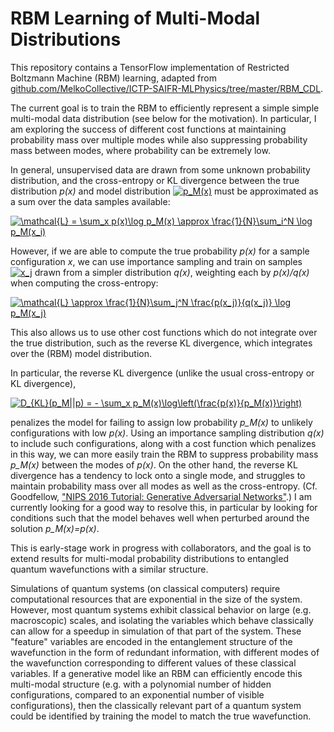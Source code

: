 # RBM Learning of Multi-Modal Distributions

This repository contains a TensorFlow implementation of Restricted Boltzmann Machine (RBM) learning, adapted from [github.com/MelkoCollective/ICTP-SAIFR-MLPhysics/tree/master/RBM_CDL](https://github.com/MelkoCollective/ICTP-SAIFR-MLPhysics/tree/master/RBM_CDL).

The current goal is to train the RBM to efficiently represent a simple simple multi-modal data distribution (see below for the motivation).  In particular, I am exploring the success of different cost functions at maintaining probability mass over multiple modes while also suppressing probability mass between modes, where probability can be extremely low.

In general, unsupervised data are drawn from some unknown probability distribution, and the cross-entropy or KL divergence between the true distribution *p(x)* and model distribution <a href="https://www.codecogs.com/eqnedit.php?latex=p_M(x)" target="_blank"><img src="https://latex.codecogs.com/gif.latex?p_M(x)" title="p_M(x)" /></a> must be approximated as a sum over the data samples available:

<a href="https://www.codecogs.com/eqnedit.php?latex=\mathcal{L}&space;=&space;\sum_x&space;p(x)\log&space;p_M(x)&space;\approx&space;\frac{1}{N}\sum_i^N&space;\log&space;p_M(x_i)" target="_blank"><img src="https://latex.codecogs.com/gif.latex?\mathcal{L}&space;=&space;\sum_x&space;p(x)\log&space;p_M(x)&space;\approx&space;\frac{1}{N}\sum_i^N&space;\log&space;p_M(x_i)" title="\mathcal{L} = \sum_x p(x)\log p_M(x) \approx \frac{1}{N}\sum_i^N \log p_M(x_i)" /></a>

However, if we are able to compute the true probability *p(x)* for a sample configuration *x*, we can use importance sampling and train on samples <a href="https://www.codecogs.com/eqnedit.php?latex=x_j" target="_blank"><img src="https://latex.codecogs.com/gif.latex?x_j" title="x_j" /></a> drawn from a simpler distribution *q(x)*, weighting each by *p(x)/q(x)* when computing the cross-entropy:

<a href="https://www.codecogs.com/eqnedit.php?latex=\mathcal{L}&space;\approx&space;\frac{1}{N}\sum_j^N&space;\frac{p(x_j)}{q(x_j)}&space;\log&space;p_M(x_j)" target="_blank"><img src="https://latex.codecogs.com/gif.latex?\mathcal{L}&space;\approx&space;\frac{1}{N}\sum_j^N&space;\frac{p(x_j)}{q(x_j)}&space;\log&space;p_M(x_j)" title="\mathcal{L} \approx \frac{1}{N}\sum_j^N \frac{p(x_j)}{q(x_j)} \log p_M(x_j)" /></a>

This also allows us to use other cost functions which do not integrate over the true distribution, such as the reverse KL divergence, which integrates over the (RBM) model distribution.

In particular, the reverse KL divergence (unlike the usual cross-entropy or KL divergence),

<a href="https://www.codecogs.com/eqnedit.php?latex=D_{KL}(p_M||p)&space;=&space;-&space;\sum_x&space;p_M(x)\log\left(\frac{p(x)}{p_M(x)}\right)" target="_blank"><img src="https://latex.codecogs.com/gif.latex?D_{KL}(p_M||p)&space;=&space;-&space;\sum_x&space;p_M(x)\log\left(\frac{p(x)}{p_M(x)}\right)" title="D_{KL}(p_M||p) = - \sum_x p_M(x)\log\left(\frac{p(x)}{p_M(x)}\right)" /></a>

penalizes the model for failing to assign low probability *p_M(x)* to unlikely configurations with low *p(x)*. Using an importance sampling distribution *q(x)* to include such configurations, along with a cost function which penalizes in this way, we can more easily train the RBM to suppress probability mass *p_M(x)* between the modes of *p(x)*.  On the other hand, the reverse KL divergence has a tendency to lock onto a single mode, and struggles to maintain probability mass over all modes as well as the cross-entropy.  (Cf. Goodfellow, ["NIPS 2016 Tutorial:
Generative Adversarial Networks"](https://arxiv.org/pdf/1701.00160.pdf).)  I am currently looking for a good way to resolve this, in particular by looking for conditions such that the model behaves well when perturbed around the solution *p_M(x)=p(x)*.

This is early-stage work in progress with collaborators, and the goal is to extend results for multi-modal probability distributions to entangled quantum wavefunctions with a similar structure.

Simulations of quantum systems (on classical computers) require computational resources that are exponential in the size of the system. However, most quantum systems exhibit classical behavior on large (e.g. macroscopic) scales, and isolating the variables which behave classically can allow for a speedup in simulation of that part of the system.  These "feature" variables are encoded in the entanglement structure of the wavefunction in the form of redundant information, with different modes of the wavefunction corresponding to different values of these classical variables.  If a generative model like an RBM can efficiently encode this multi-modal structure (e.g. with a polynomial number of hidden configurations, compared to an exponential number of visible configurations), then the classically relevant part of a quantum system could be identified by training the model to match the true wavefunction.
